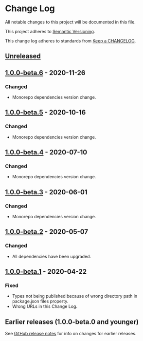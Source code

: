 # Change Log

All notable changes to this project will be documented in this file.

This project adheres to [Semantic Versioning](https://semver.org).

This change log adheres to standards from [Keep a CHANGELOG](https://keepachangelog.com).

## [Unreleased]

## [1.0.0-beta.6] - 2020-11-26

### Changed
- Monorepo dependencies version change.

## [1.0.0-beta.5] - 2020-10-16

### Changed
- Monorepo dependencies version change.

## [1.0.0-beta.4] - 2020-07-10

### Changed
- Monorepo dependencies version change.

## [1.0.0-beta.3] - 2020-06-01

### Changed
- Monorepo dependencies version change.

## [1.0.0-beta.2] - 2020-05-07

### Changed
- All dependencies have been upgraded.

## [1.0.0-beta.1] - 2020-04-22

### Fixed
- Types not being published because of wrong directory path in package.json files property.
- Wrong URLs in this Change Log.

## Earlier releases (1.0.0-beta.0 and younger)
See [GitHub release notes](https://github.com/codistica/codistica-js/releases?after=@codistica/dev-tools@1.0.0-beta.1)
for info on changes for earlier releases.

[Unreleased]: https://github.com/codistica/codistica-js/compare/@codistica/dev-tools@1.0.0-beta.6...HEAD
[1.0.0-beta.6]: https://github.com/codistica/codistica-js/compare/@codistica/dev-tools@1.0.0-beta.5...@codistica/dev-tools@1.0.0-beta.6
[1.0.0-beta.5]: https://github.com/codistica/codistica-js/compare/@codistica/dev-tools@1.0.0-beta.4...@codistica/dev-tools@1.0.0-beta.5
[1.0.0-beta.4]: https://github.com/codistica/codistica-js/compare/@codistica/dev-tools@1.0.0-beta.3...@codistica/dev-tools@1.0.0-beta.4
[1.0.0-beta.3]: https://github.com/codistica/codistica-js/compare/@codistica/dev-tools@1.0.0-beta.2...@codistica/dev-tools@1.0.0-beta.3
[1.0.0-beta.2]: https://github.com/codistica/codistica-js/compare/@codistica/dev-tools@1.0.0-beta.1...@codistica/dev-tools@1.0.0-beta.2
[1.0.0-beta.1]: https://github.com/codistica/codistica-js/compare/@codistica/dev-tools@1.0.0-beta.0...@codistica/dev-tools@1.0.0-beta.1
